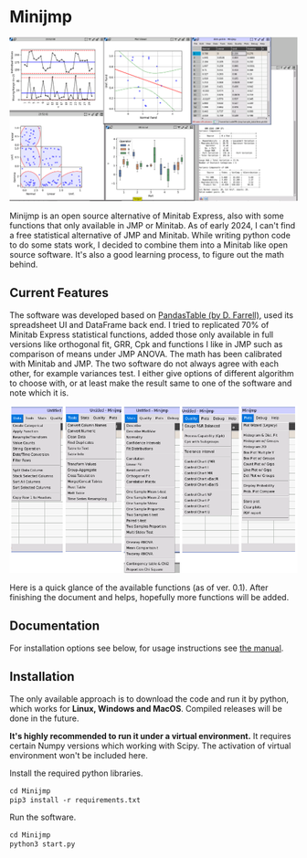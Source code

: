 # Minijmp
![Main Screenshot](docs/images/main.png "Screenshot")

Minijmp is an open source alternative of Minitab Express, also with some functions that only available in JMP or Minitab. As of early 2024, I can't find a free statistical alternative of JMP and Minitab. While writing python code to do some stats work, I decided to combine them into a Minitab like open source software. It's also a good learning process, to figure out the math behind. 

## Current Features
The software was developed based on [PandasTable (by D. Farrell)](https://github.com/dmnfarrell/pandastable), used its spreadsheet UI and DataFrame back end. I tried to replicated 70% of Minitab Express statistical functions, added those only available in full versions like orthogonal fit, GRR, Cpk and functions I like in JMP such as comparison of means under JMP ANOVA. The math has been calibrated with Minitab and JMP. The two software do not always agree with each other, for example variances test. I either give options of different algorithm to choose with, or at least make the result same to one of the software and note which it is.

![Menu Screenshot](docs/images/menu.png)

Here is a quick glance of the available functions (as of ver. 0.1). After finishing the document and helps, hopefully more functions will be added.

## Documentation

For installation options see below, for usage instructions see [the manual](https://minijmp.readthedocs.io/en/latest/).

## Installation

The only available approach is to download the code and run it by python, which works for **Linux, Windows and MacOS**. Compiled releases will be done in the future. 

**It's highly recommended to run it under a virtual environment.** It requires certain Numpy versions which working with Scipy. The activation of virtual environment won't be included here. 

Install the required python libraries. 

```
cd Minijmp
pip3 install -r requirements.txt
```

Run the software.

```
cd Minijmp
python3 start.py
```


